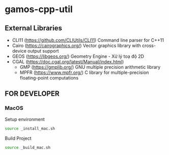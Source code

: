 # gamos-cpp-util

## External Libraries

- CLI11 (https://github.com/CLIUtils/CLI11) Command line parser for C++11
- Cairo (https://cairographics.org/) Vector graphics library with cross-device output support
- GEOS (https://libgeos.org/) Geometry Engine - Xử lý toạ độ 2D
- CGAL (https://doc.cgal.org/latest/Manual/index.html)
  - GMP (https://gmplib.org/) GNU multiple precision arithmetic library
  - MPFR (https://www.mpfr.org/) C library for multiple-precision floating-point computations

## FOR DEVELOPER

### MacOS

Setup environment

```sh
source _install_mac.sh
```

Build Project

```sh
source _build_mac.sh
```
